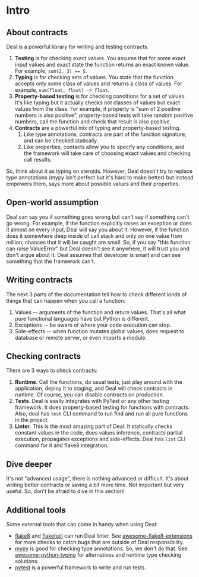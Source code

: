 # Intro

## About contracts

Deal is a powerful library for writing and testing contracts.

1. **Testing** is for checking exact values. You assume that for some exact input values and exact state the function returns an exact known value. For example, `sum(2, 3) == 5`.
1. **Typing** is for checking sets of values. You state that the function accepts only some class of values and returns a class of values. For example, `sum(float, float) -> float`.
1. **Property-based testing** is for checking conditions for a set of values. It's like typing but it actually checks not classes of values but exact values from the class. For example, if property is "sum of 2 positive numbers is also positive", property-based tests will take random positive numbers, call the function and check that result is also positive.
1. **Contracts** are a powerful mix of typing and property-based testing.
    1. Like type annotations, contracts are part of the function signature, and can be checked statically.
    1. Like properties, contacts allow you to specify any conditions, and the framework will take care of choosing exact values and checking call results.

So, think about it as typing on steroids. However, Deal doesn't try to replace type annotations (mypy isn't perfect but it's hard to make better) but instead empowers them, says more about possible values and their properties.

## Open-world assumption

Deal can say you if something goes wrong but can't say if something can't go wrong. For example, if the function explicitly raises an exception or does it almost on every input, Deal will say you about it. However, if the function does it somewhere deep inside of call stack and only on one value from million, chances that it will be caught are small. So, if you say "this function can raise ValueError" but Deal doesn't see it anywhere, it will trust you and don't argue about it. Deal assumes that developer is smart and can see something that the framework can't.

## Writing contracts

The next 3 parts of the documentation tell how to check different kinds of things that can happen when you call a function:

1. Values -- arguments of the function and return values. That's all what pure functional languages have but Python is different.
1. Exceptions -- be aware of where your code execution can stop.
1. Side-effects -- when function mutates global values, does request to database or remote server, or even imports a module.

## Checking contracts

There are 3 ways to check contracts:

1. **Runtime**. Call the functions, do usual tests, just play around with the application, deploy it to staging, and Deal will check contracts in runtime. Of course, you can disable contracts on production.
1. **Tests**. Deal is easily integrates with PyTest or any other testing framework. It does property-based testing for functions with contracts. Also, deal has `test` CLI command to run find and run all pure functions in the project.
1. **Linter**. This is the most amazing part of Deal. It statically checks constant values in the code, does values inference, contracts partial execution, propagates exceptions and side-effects. Deal has `lint` CLI command for it and flake8 integration.

## Dive deeper

It's not "advanced usage", there is nothing advanced or difficult. It's about writing better contracts or saving a bit more time. Not important but very useful. So, don't be afraid to dive in this section!


## Additional tools

Some external tools that can come in handy when using Deal:

+ [flake8](https://flake8.pycqa.org/en/latest/) and [flakehell](https://github.com/life4/flakehell/) can run Deal linter. See [awesome-flake8-extensions](https://github.com/DmytroLitvinov/awesome-flake8-extensions) for more checks to catch bugs that are outside of Deal responsibility.
+ [mypy](https://mypy.readthedocs.io/en/stable/) is good for checking type annotations. So, we don't do that. See [awesome-python-typing](https://github.com/typeddjango/awesome-python-typing) for alternatives and runtime type checking solutions.
+ [pytest](https://docs.pytest.org/en/latest/) is a powerful framework to write and run tests.
